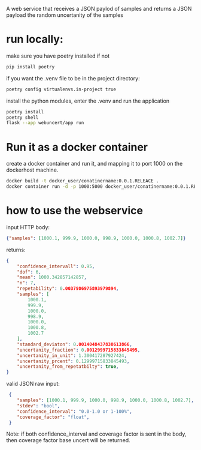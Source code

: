 A web service that receives a JSON paylod of samples and returns a JSON payload the random uncertanity of the samples

# run locally:

make sure you have poetry installed if not
```Bash
pip install poetry
```
if you want the .venv file to be in the project directory:
```Bash
poetry config virtualenvs.in-project true
```

install the python modules, enter the .venv and run the application
```Bash
poetry install
poetry shell
flask --app webuncert/app run
```
# Run it as a docker container

create a docker container and run it, and mapping it to port 1000 on the dockerhost machine.
```bash
docker build -t docker_user/conatinername:0.0.1.RELEACE .
docker container run -d -p 1000:5000 docker_user/conatinername:0.0.1.RELEACE
```

# how to use the webservice

input HTTP body:
```JSON
{"samples": [1000.1, 999.9, 1000.0, 998.9, 1000.0, 1000.8, 1002.7]}
```
returns:
```JSON
{
    "confidence_intervall": 0.95,
    "dof": 6,
    "mean": 1000.342857142857,
    "n": 7,
    "repetability": 0.0037986975893979894,
    "samples": [
        1000.1,
        999.9,
        1000.0,
        998.9,
        1000.0,
        1000.8,
        1002.7
    ],
    "standard_deviaton": 0.0014048437830613866,
    "uncertanity_fraction": 0.0012999715833845495,
    "uncertanity_in_unit": 1.300417287927424,
    "uncertanity_prcent": 0.12999715833845493,
    "uncertanity_from_repetatbilty": true,
}
```


valid JSON raw input:
```JSON
 {
    "samples": [1000.1, 999.9, 1000.0, 998.9, 1000.0, 1000.8, 1002.7],
    "stdev": "bool",
    "confidence_interval": "0.0-1.0 or 1-100%",
    "coverage_factor": "float", 
 }
```
Note:
if both confidence_interval and coverage factor is sent in the body, then coverage factor base uncert will be returned.


